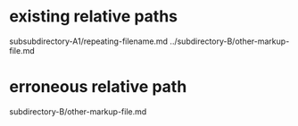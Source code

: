 
# existing relative paths
subsubdirectory-A1/repeating-filename.md
../subdirectory-B/other-markup-file.md

# erroneous relative path
subdirectory-B/other-markup-file.md
